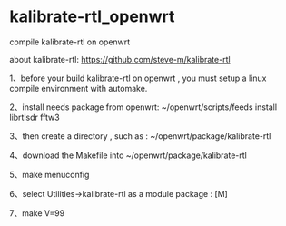# kalibrate-rtl_openwrt
compile kalibrate-rtl on openwrt

about kalibrate-rtl: https://github.com/steve-m/kalibrate-rtl

1、before your build kalibrate-rtl on openwrt , you must setup a linux compile environment with automake.

2、install needs package from openwrt: 
    ~/openwrt/scripts/feeds install librtlsdr fftw3
    
3、then create a directory , such as : ~/openwrt/package/kalibrate-rtl

4、download the Makefile into ~/openwrt/package/kalibrate-rtl

5、make menuconfig

6、select Utilities->kalibrate-rtl as a module package : [M]

7、make V=99
